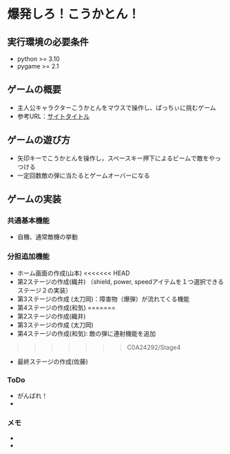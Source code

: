 # 爆発しろ！こうかとん！

## 実行環境の必要条件
* python >= 3.10
* pygame >= 2.1

## ゲームの概要
* 主人公キャラクターこうかとんをマウスで操作し、ぱっちぃに挑むゲーム
* 参考URL：[サイトタイトル](https://www.hoge.com/)

## ゲームの遊び方
* 矢印キーでこうかとんを操作し，スペースキー押下によるビームで敵をやっつける
* 一定回数敵の弾に当たるとゲームオーバーになる

## ゲームの実装
### 共通基本機能
* 自機、通常敵機の挙動

### 分担追加機能
* ホーム画面の作成(山本)
<<<<<<< HEAD
* 第2ステージの作成(織井) （shield, power, speedアイテムを１つ選択できるステージ２の実装）
* 第3ステージの作成 (太刀岡)：障害物（爆弾）が流れてくる機能
* 第4ステージの作成(和気)
=======
* 第2ステージの作成(織井)
* 第3ステージの作成 (太刀岡)
* 第4ステージの作成(和気):
    敵の弾に連射機能を追加
>>>>>>> C0A24292/Stage4
* 最終ステージの作成(佐藤)
### ToDo
- がんばれ！
- 

### メモ
* 
* 
